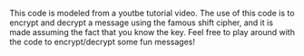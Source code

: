 This code is modeled from a youtbe tutorial video. 
The use of this code is to encrypt and decrypt a message using the famous shift cipher, and it is made assuming the fact that you know the key.
Feel free to play around with the code to encrypt/decrypt some fun messages!
